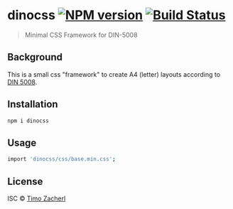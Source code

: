 # dinocss [![NPM version](https://badge.fury.io/js/dinocss.svg)](https://npmjs.org/package/dinocss) [![Build Status](https://travis-ci.org/TimoZacherl/dinocss.svg?branch=master)](https://travis-ci.org/TimoZacherl/dinocss)

> Minimal CSS Framework for DIN-5008

## Background

This is a small css "framework" to create A4 (letter) layouts according to [DIN 5008](https://de.wikipedia.org/wiki/DIN_5008).

## Installation

```sh
npm i dinocss
```

## Usage

```sh
import 'dinocss/css/base.min.css';
```

## License

ISC © [Timo Zacherl](https://timozacherl.com)
